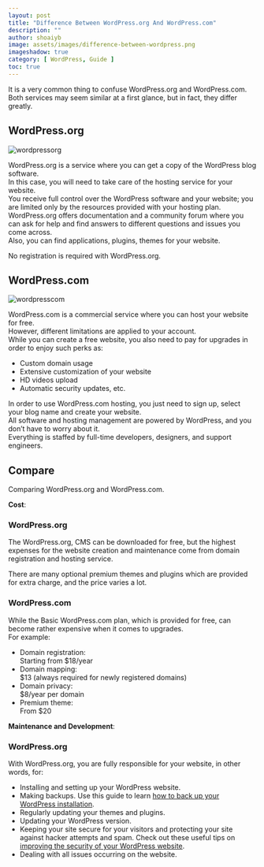 ```yaml
---
layout: post
title: "Difference Between WordPress.org And WordPress.com"
description: ""
author: shoaiyb
image: assets/images/difference-between-wordpress.png
imageshadow: true
category: [ WordPress, Guide ]
toc: true
---
```





It is a very common thing to confuse WordPress.org and WordPress.com.         
Both services may seem similar at a first glance, but in fact, they differ greatly.           



## WordPress.org

![wordpressorg](/assets/images/wordpress.png)          

WordPress.org is a service where you can get a copy of the WordPress blog software.           
In this case, you will need to take care of the hosting service for your website.          
You receive full control over the WordPress software and your website; you are limited only by the resources provided with your hosting plan.        
WordPress.org offers documentation and a community forum where you can ask for help and find answers to different questions and issues you come across.          
Also, you can find applications, plugins, themes for your website.         

No registration is required with WordPress.org.          


## WordPress.com

![wordpresscom](/assets/images/wordpress.com.png)        

WordPress.com is a commercial service where you can host your website for free.          
However, different limitations are applied to your account.           
While you can create a free website, you also need to pay for upgrades in order to enjoy such perks as:         

- Custom domain usage        
- Extensive customization of your website         
- HD videos upload          
- Automatic security updates, etc.          

In order to use WordPress.com hosting, you just need to sign up, select your blog name and create your website.          
All software and hosting management are powered by WordPress, and you don’t have to worry about it.          
Everything is staffed by full-time developers, designers, and support engineers.          

## Compare
Comparing WordPress.org and WordPress.com.            

**Cost**:         
### WordPress.org
The WordPress.org, CMS can be downloaded for free, but the highest expenses for the website creation and maintenance come from domain registration and hosting service.           

There are many optional premium themes and plugins which are provided for extra charge, and the price varies a lot.         

### WordPress.com
While the Basic WordPress.com plan, which is provided for free, can become rather expensive when it comes to upgrades.         
For example:           

- Domain registration:          
Starting from $18/year          
- Domain mapping:         
$13 (always required for newly registered domains)         
- Domain privacy:          
$8/year per domain           
- Premium theme:           
From $20          

**Maintenance and Development**:          
### WordPress.org
With WordPress.org, you are fully responsible for your website, in other words, for:           

- Installing and setting up your WordPress website.         
- Making backups. Use this guide to learn [how to back up your WordPress installation](/backup-wordpress-installation/).      
- Regularly updating your themes and plugins.         
- Updating your WordPress version.         
- Keeping your site secure for your visitors and protecting your site against hacker attempts and spam. Check out these useful tips on [improving the security of your WordPress website](/improve-wordpress-site-security/).         
- Dealing with all issues occurring on the website.         








